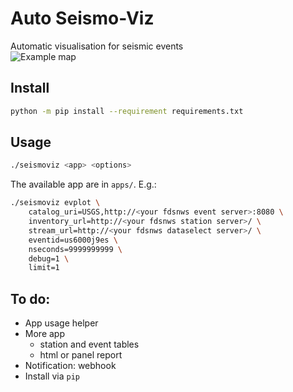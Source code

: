 # Auto Seismo-Viz
Automatic visualisation for seismic events  
![Example map](data/2022swpksz_map.png)

## Install 
```bash
python -m pip install --requirement requirements.txt      
```

## Usage
```bash
./seismoviz <app> <options> 
```

The available app are in `apps/`. E.g.:
```bash
./seismoviz evplot \
    catalog_uri=USGS,http://<your fdsnws event server>:8080 \
    inventory_url=http://<your fdsnws station server>/ \
    stream_url=http://<your fdsnws dataselect server>/ \
    eventid=us6000j9es \
    nseconds=9999999999 \
    debug=1 \
    limit=1
```

## To do:
- App usage helper
- More app 
  - station and event tables
  - html or panel report
- Notification: webhook
- Install via `pip`